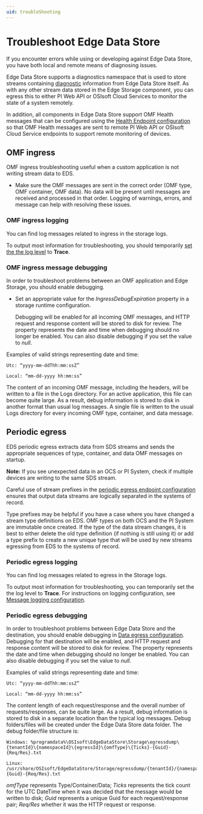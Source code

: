 ```yaml
---
uid: troubleShooting
---
```


# Troubleshoot Edge Data Store

If you encounter errors while using or developing against Edge Data Store, you have both local and remote means of diagnosing issues.

Edge Data Store supports a diagnostics namespace that is used to store streams containing [diagnostic](xref:EdgeDataStoreDiagnostics) information from Edge Data Store itself. As with any other stream data stored in the Edge Storage component, you can egress this to either PI Web API or OSIsoft Cloud Services to monitor the state of a system remotely.

In addition, all components in Edge Data Store support OMF Health messages that can be configured using the [Health Endpoint configuration](xref:SystemHealthEndpointsConfiguration) so that OMF Health messages are sent to remote PI Web API or OSIsoft Cloud Service endpoints to support remote monitoring of devices.

## OMF ingress

OMF ingress troubleshooting useful when a custom application is not writing stream data to EDS.

- Make sure the OMF messages are sent in the correct order (OMF type, OMF container, OMF data). 
    No data will be present until messages are received and processed in that order. Logging of warnings, errors, and message can help with resolving these issues.

### OMF ingress logging

You can find log messages related to ingress in the storage logs. 

To output most information for troubleshooting, you should temporarily [set the the log level](xref:LoggingConfiguration) to **Trace**.

### OMF ingress message debugging

In order to troubleshoot problems between an OMF application and Edge Storage, you should enable debugging. 

- Set an appropriate value for the *IngressDebugExpiration* property in a storage runtime configuration. 

    Debugging will be enabled for all incoming OMF messages, and HTTP request and response content will be stored to disk for review. The property represents the date and time when debugging should no longer be enabled. You can also disable debugging if you set the value to *null*.

Examples of valid strings representing date and time:

    Utc: “yyyy-mm-ddThh:mm:ssZ”

    Local: “mm-dd-yyyy hh:mm:ss”

The content of an incoming OMF message, including the headers, will be written to a file in the Logs directory. For an active application, this file can become quite large. As a result, debug information is stored to disk in another format than usual log messages. A single file is written to the usual Logs directory for every incoming OMF type, container, and data message.

## Periodic egress

EDS periodic egress extracts data from SDS streams and sends the appropriate sequences of type, container, and data OMF messages on startup.  

**Note:** If you see unexpected data in an OCS or PI System, check if multiple devices are writing to the same SDS stream. 

Careful use of stream prefixes in the [periodic egress endpoint configuration](xref:egress) ensures that output data streams are logically separated in the systems of record.

Type prefixes may be helpful if you have a case where you have changed a stream type definitions on EDS. OMF types on both OCS and the PI System are immutable once created. If the type of the data stream changes, it is best to either delete the old type definition (if nothing is still using it) or add a type prefix to create a new unique type that will be used by new streams egressing from EDS to the systems of record.

### Periodic egress logging

You can find log messages related to egress in the Storage logs. 

To output most information for troubleshooting, you can temporarily set the the log level to **Trace**.  For instructions on logging configuration, see [Message logging configuration](xref:LoggingConfiguration).

### Periodic egress debugging

In order to troubleshoot problems between Edge Data Store and the destination, you should enable debugging in [Data egress configuration](xref:egress). Debugging for that destination will be enabled, and HTTP request and response content will be stored to disk for review. 
The property represents the date and time when debugging should no longer be enabled. You can also disable debugging if you set the value to *null*.

Examples of valid strings representing date and time:

    Utc: “yyyy-mm-ddThh:mm:ssZ”

    Local: “mm-dd-yyyy hh:mm:ss”

The content length of each request/response and the overall number of requests/responses, can be quite large. As a result, debug information is stored to disk in a separate location than the typical log messages. Debug folders/files will be created under the Edge Data Store data folder. The debug folder/file structure is:

    Windows: %programdata%\OSIsoft\EdgeDataStore\Storage\egressdump\{tenantId}\{namespaceId}\{egressId}\{omfType}\{Ticks}-{Guid}-{Req/Res}.txt

    Linux: /usr/share/OSIsoft/EdgeDataStore/Storage/egressdump/{tenantId}/{namespaceId}/{egressId}/{omfType}/{Ticks}-{Guid}-{Req/Res}.txt

*omfType* represents Type/Container/Data;
*Ticks* represents the tick count for the UTC DateTime when it was decided that the message would be written to disk;
*Guid* represents a unique Guid for each request/response pair;
*Req/Res* whether it was the HTTP request or response.

